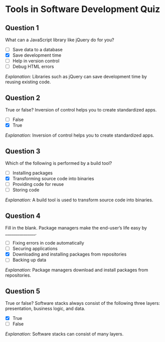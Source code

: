 # Tools in Software Development Quiz

## Question 1
What can a JavaScript library like jQuery do for you? 
- [ ] Save data to a database
- [x] Save development time
- [ ] Help in version control
- [ ] Debug HTML errors

*Explanation:* Libraries such as jQuery can save development time by reusing existing code.

## Question 2
True or false? Inversion of control helps you to create standardized apps.
- [ ] False
- [x] True

*Explanation:* Inversion of control helps you to create standardized apps.

## Question 3
Which of the following is performed by a build tool?
- [ ] Installing packages
- [x] Transforming source code into binaries
- [ ] Providing code for reuse
- [ ] Storing code

*Explanation:* A build tool is used to transform source code into binaries.

## Question 4
Fill in the blank. Package managers make the end-user’s life easy by _______________.
- [ ] Fixing errors in code automatically
- [ ] Securing applications
- [x] Downloading and installing packages from repositories
- [ ] Backing up data

*Explanation:* Package managers download and install packages from repositories.

## Question 5
True or false? Software stacks always consist of the following three layers: presentation, business logic, and data.
- [x] True
- [ ] False

*Explanation:* Software stacks can consist of many layers.
